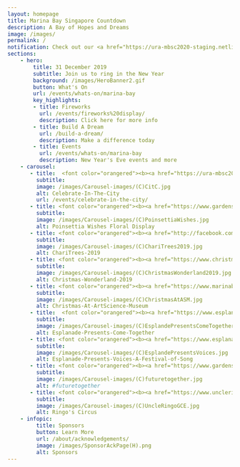 ```yaml
---
layout: homepage
title: Marina Bay Singapore Countdown
description: A Bay of Hopes and Dreams
image: /images/
permalink: /
notification: Check out our <a href="https://ura-mbsc2020-staging.netlify.com/events/whats-on/marina-bay">Events</a> page for more details 
sections:
    - hero:
        title: 31 December 2019
        subtitle: Join us to ring in the New Year
        background: /images/HeroBanner2.gif
        button: What's On
        url: /events/whats-on/marina-bay
        key_highlights:
        - title: Fireworks 
          url: /events/fireworks%20display/
          description: Click here for more info
        - title: Build A Dream
          url: /build-a-dream/
          description: Make a difference today
        - title: Events 
          url: /events/whats-on/marina-bay
          description: New Year's Eve events and more     
    - carousel:
       - title:  <font color="orangered"><b><a href="https://ura-mbsc2020-staging.netlify.com/events/celebrate-in-the-city/">Celebrate In The City</a></b></font>
         subtitle:             
         image: /images/Carousel-images/(C)CitC.jpg
         alt: Celebrate-In-The-City
         url: /events/celebrate-in-the-city/
       - title: <font color="orangered"><b><a href="https://www.gardensbythebay.com.sg/en/whats-on/calendar-of-events/poinsettia-wishes-2019.html?utm_source=CitC&utm_medium=Ad&utm_campaign=Poinsettia2019&utm_term=All&utm_content=Nov4">Poinsettia Wishes Floral Display</a></b></font>
         subtitle: 
         image: /images/Carousel-images/(C)PoinsettiaWishes.jpg
         alt: Poinsettia Wishes Floral Display
       - title: <font color="orangered"><b><a href="http://facebook.com/BTBAF">ChariTrees 2019</a></b></font>
         subtitle: 
         image: /images/Carousel-images/(C)ChariTrees2019.jpg
         alt: ChariTrees-2019
       - title: <font color="orangered"><b><a href="https://www.christmaswonderland.sg">Christmas Wonderland 2019</a></b></font>
         subtitle: 
         image: /images/Carousel-images/(C)ChristmasWonderland2019.jpg
         alt: Christmas-Wonderland-2019
       - title: <font color="orangered"><b><a href="https://www.marinabaysands.com/artsciencemuseum">Christmas At ArtScience Museum</a></b></font>
         subtitle:  
         image: /images/Carousel-images/(C)ChristmasAtASM.jpg
         alt: Christmas-At-ArtScience-Museum
       - title:  <font color="orangered"><b><a href="https://www.esplanade.com/festivals-and-series/come-together/2019">Esplanade Presents Come Together</a></b></font>
         subtitle:  
         image: /images/Carousel-images/(C)EsplandePresentsComeTogether.jpg
         alt: Esplanade-Presents-Come-Together
       - title: <font color="orangered"><b><a href="https://www.esplanade.com/voices">Esplanade Presents Voices - A Festival of Song</a></b></font>
         subtitle:  
         image: /images/Carousel-images/(C)EsplandePresentsVoices.jpg
         alt: Esplanade-Presents-Voices-A-Festival-of-Song
       - title: <font color="orangered"><b><a href="https://www.gardensbythebay.com.sg/en/whats-on/calendar-of-events/future-together.html?utm_source=CitC&utm_medium=Ad&utm_campaign=FutureTogether&utm_term=All&utm_content=Nov4">#futuretogether</a></b></font>
         subtitle:  
         image: /images/Carousel-images/(C)futuretogether.jpg
         alt: #futuretogether
       - title: <font color="orangered"><b><a href="https://www.uncleringo.com/circus">Uncle Ringo Presents The Great Circus of Europe</a></b></font>
         subtitle:  
         image: /images/Carousel-images/(C)UncleRingoGCE.jpg
         alt: Ringo's Circus
    - infopic:
         title: Sponsors
         button: Learn More
         url: /about/acknowledgements/
         image: /images/SponsorAckPage(H).png
         alt: Sponsors  
---
```

